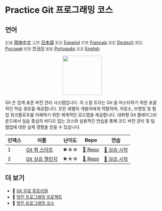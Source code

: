 # Practice Git 프로그래밍 코스

## 언어

🇨🇳 [简体中文](README_zh.md) 🇯🇵 [日本語](README_ja.md) 🇪🇸 [Español](README_es.md) 🇫🇷 [Français](README_fr.md) 🇩🇪 [Deutsch](README_de.md) 🇷🇺 [Русский](README_ru.md) 🇰🇷 [한국어](README_ko.md) 🇧🇷 [Português](README_pt.md) 🇺🇸 [English](README.md) 

<div align="center">
<img width="128px" src="https://file.labex.io/path/mlkFQS0wjouP.png">
</div>

Git 은 업계 표준 버전 관리 시스템입니다. 이 스킬 트리는 Git 을 마스터하기 위한 포괄적인 학습 경로를 제공합니다. 모든 레벨의 개발자에게 적합하며, 저장소, 브랜칭 및 협업 워크플로우를 이해하기 위한 체계적인 로드맵을 제공합니다. 대화형 Git 플레이그라운드에서 실습 중심의 비디오 없는 코스와 실용적인 연습을 통해 코드 버전 관리 및 팀 협업에 대한 실제 경험을 얻을 수 있습니다.

|   인덱스 | 이름                                                                   | 난이도   | Repo                                                             | 연습                                                                |
|----------|------------------------------------------------------------------------|----------|------------------------------------------------------------------|---------------------------------------------------------------------|
|        1 | [Git 퀵 스타트](https://labex.io/ko/courses/quick-start-with-git)      | ★☆☆      | [🔗 Repo](https://github.com/labex-labs/quick-start-with-git)    | [🚀 실습 시작](https://labex.io/ko/courses/quick-start-with-git)    |
|        2 | [Git 실습 챌린지](https://labex.io/ko/courses/git-practice-challenges) | ★☆☆      | [🔗 Repo](https://github.com/labex-labs/git-practice-challenges) | [🚀 실습 시작](https://labex.io/ko/courses/git-practice-challenges) |

## 더 보기

- 🔗 [Git 무료 튜토리얼](https://github.com/labex-labs/git-free-tutorials)
- 🔗 [멋진 프로그래밍 프로젝트](https://github.com/labex-labs/awesome-programming-projects)
- 🔗 [멋진 프로그래밍 코스](https://github.com/labex-labs/awesome-programming-courses)

